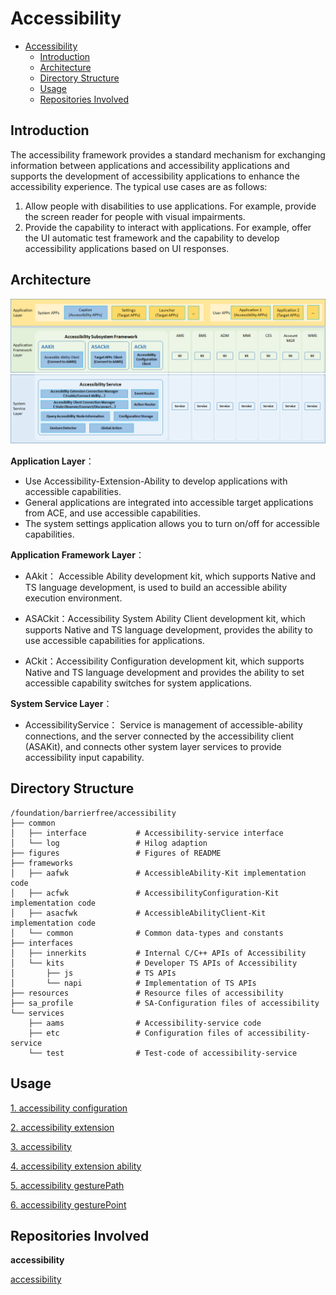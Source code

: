 # Accessibility

- [Accessibility](#accessibility)
  - [Introduction](#introduction)
  - [Architecture](#architecture)
  - [Directory Structure](#directory-structure)
  - [Usage](#usage)
  - [Repositories Involved](#repositories-involved)

## Introduction<a name="intro"></a>

The accessibility framework provides a standard mechanism for exchanging information between applications and accessibility applications and supports the development of accessibility applications to enhance the accessibility experience. The typical use cases are as follows:

1. Allow people with disabilities to use applications. For example, provide the screen reader for people with visual impairments.
1. Provide the capability to interact with applications. For example, offer the UI automatic test framework and the capability to develop accessibility applications based on UI responses.

## Architecture
![](./figures/AccessibilityFramework.png)

**Application Layer**：

- Use Accessibility-Extension-Ability to develop applications with accessible capabilities.
-  General applications are integrated into accessible target applications from  ACE, and use accessible capabilities.
- The system settings application allows you to turn on/off for accessible capabilities.

**Application Framework Layer**：

- AAkit： Accessible Ability development kit, which supports Native and TS language development, is  used to build an accessible ability execution environment.

- ASACkit：Accessibility System Ability Client development kit, which supports Native and TS language development, provides the ability to use accessible capabilities for applications.

- ACkit：Accessibility Configuration development kit, which supports Native and TS  language development and provides the ability to set accessible capability switches for system applications.

**System Service Layer**：

- AccessibilityService： Service is management of accessible-ability connections, and the server connected by the accessibility client  (ASAKit), and connects other system layer services to provide  accessibility input capability.

## Directory Structure<a name="files"></a>

```
/foundation/barrierfree/accessibility
├── common
│   ├── interface           # Accessibility-service interface
│   └── log                 # Hilog adaption
├── figures                 # Figures of README
├── frameworks
│   ├── aafwk               # AccessibleAbility-Kit implementation code
│   ├── acfwk               # AccessibilityConfiguration-Kit implementation code
│   ├── asacfwk             # AccessibleAbilityClient-Kit implementation code
│   └── common              # Common data-types and constants
├── interfaces
│   ├── innerkits           # Internal C/C++ APIs of Accessibility
│   └── kits                # Developer TS APIs of Accessibility
│       ├── js              # TS APIs
│       └── napi            # Implementation of TS APIs
├── resources               # Resource files of accessibility
├── sa_profile              # SA-Configuration files of accessibility
└── services
    ├── aams                # Accessibility-service code
    ├── etc                 # Configuration files of accessibility-service
    └── test                # Test-code of accessibility-service
```

## Usage<a name="usage"></a>

[1. accessibility configuration](https://gitee.com/openharmony/docs/blob/master/zh-cn/application-dev/reference/apis-accessibility-kit/js-apis-accessibility-config-sys.md)

[2. accessibility extension](https://gitee.com/openharmony/docs/blob/master/zh-cn/application-dev/reference/apis-accessibility-kit/js-apis-inner-application-accessibilityExtensionContext.md)

[3. accessibility](https://gitee.com/openharmony/docs/blob/master/zh-cn/application-dev/reference/apis-accessibility-kit/js-apis-accessibility.md)

[4. accessibility extension ability](https://gitee.com/openharmony/docs/blob/master/zh-cn/application-dev/reference/apis-accessibility-kit/js-apis-application-accessibilityExtensionAbility.md)

[5. accessibility gesturePath](https://gitee.com/openharmony/docs/blob/master/zh-cn/application-dev/reference/apis-accessibility-kit/js-apis-accessibility-GesturePath.md)

[6. accessibility gesturePoint](https://gitee.com/openharmony/docs/blob/master/zh-cn/application-dev/reference/apis-accessibility-kit/js-apis-accessibility-GesturePoint.md)

## Repositories Involved<a name="relevant"></a>

**accessibility**

[accessibility](https://gitee.com/openharmony/accessibility)
